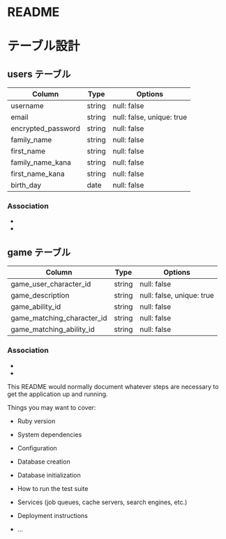 # README

# テーブル設計

## users テーブル

| Column             | Type   | Options                   |
| ------------------ | ------ | ------------------------- |
| username           | string | null: false               |
| email              | string | null: false, unique: true |
| encrypted_password | string | null: false               |
| family_name        | string | null: false               |
| first_name         | string | null: false               |
| family_name_kana   | string | null: false               |
| first_name_kana    | string | null: false               |
| birth_day          | date   | null: false               |

### Association

- 
- 

## game テーブル

| Column                      | Type   | Options                   |
| --------------------------  | ------ | ------------------------- |
| game_user_character_id      | string | null: false               |
| game_description            | string | null: false, unique: true |
| game_ability_id             | string | null: false               |
| game_matching_character_id  | string | null: false               |
| game_matching_ability_id    | string | null: false               |


### Association

- 
- 

This README would normally document whatever steps are necessary to get the
application up and running.

Things you may want to cover:

* Ruby version

* System dependencies

* Configuration

* Database creation

* Database initialization

* How to run the test suite

* Services (job queues, cache servers, search engines, etc.)

* Deployment instructions

* ...
